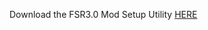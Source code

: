Download the FSR3.0 Mod Setup Utility [HERE](https://www.mediafire.com/file/5osj7iaebdpbrbe/FSR3.rar/file)
